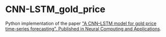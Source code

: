 # CNN-LSTM_gold_price
Python implementation of the paper ["A CNN–LSTM model for gold price time-series forecasting". Published in Neural Computing and Applications](https://link.springer.com/article/10.1007/s00521-020-04867-x).
